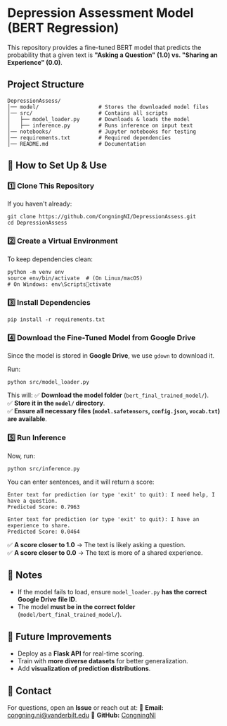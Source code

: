 # Depression Assessment Model (BERT Regression)

This repository provides a fine-tuned BERT model that predicts the probability that a given text is **"Asking a Question" (1.0) vs. "Sharing an Experience" (0.0)**.

## Project Structure

```
DepressionAssess/
│── model/                   # Stores the downloaded model files
│── src/                     # Contains all scripts
│   ├── model_loader.py      # Downloads & loads the model
│   ├── inference.py         # Runs inference on input text
│── notebooks/               # Jupyter notebooks for testing
│── requirements.txt         # Required dependencies
│── README.md                # Documentation
```

## 🚀 How to Set Up & Use

### 1️⃣ Clone This Repository
If you haven't already:
```
git clone https://github.com/CongningNI/DepressionAssess.git
cd DepressionAssess
```

### 2️⃣ Create a Virtual Environment
To keep dependencies clean:
```
python -m venv env
source env/bin/activate  # (On Linux/macOS)
# On Windows: env\Scriptsctivate
```

### 3️⃣ Install Dependencies
```
pip install -r requirements.txt
```

### 4️⃣ Download the Fine-Tuned Model from Google Drive
Since the model is stored in **Google Drive**, we use `gdown` to download it.

Run:
```
python src/model_loader.py
```
This will:
✅ **Download the model folder** (`bert_final_trained_model/`).  
✅ **Store it in the `model/` directory**.  
✅ **Ensure all necessary files (`model.safetensors`, `config.json`, `vocab.txt`) are available**.

### 5️⃣ Run Inference
Now, run:
```
python src/inference.py
```
You can enter sentences, and it will return a score:
```
Enter text for prediction (or type 'exit' to quit): I need help, I have a question.
Predicted Score: 0.7963

Enter text for prediction (or type 'exit' to quit): I have an experience to share.
Predicted Score: 0.0464
```

✅ **A score closer to 1.0** → The text is likely asking a question.  
✅ **A score closer to 0.0** → The text is more of a shared experience.

## 🎯 Notes
- If the model fails to load, ensure `model_loader.py` **has the correct Google Drive file ID**.
- The model **must be in the correct folder** (`model/bert_final_trained_model/`).

## 🤖 Future Improvements
- Deploy as a **Flask API** for real-time scoring.
- Train with **more diverse datasets** for better generalization.
- Add **visualization of prediction distributions**.

## 📩 Contact
For questions, open an **Issue** or reach out at:
📧 **Email:** congning.ni@vanderbilt.edu 
📂 **GitHub:** [CongningNI](https://github.com/CongningNI)


